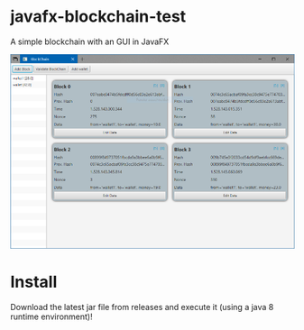 # javafx-blockchain-test
A simple blockchain with an GUI in JavaFX

![logo](https://raw.githubusercontent.com/SE7-KN8/javafx-blockchain-test/master/.github/screenshot1.png)

# Install
Download the latest jar file from releases and execute it (using a java 8 runtime environment)!
